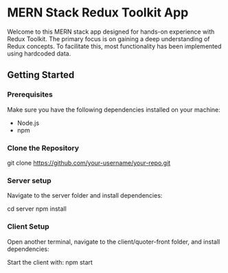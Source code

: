 # MERN Stack Redux Toolkit App

Welcome to this MERN stack app designed for hands-on experience with Redux Toolkit. The primary focus is on gaining a deep understanding of Redux concepts. To facilitate this, most functionality has been implemented using hardcoded data.

## Getting Started

### Prerequisites

Make sure you have the following dependencies installed on your machine:

- Node.js
- npm

### Clone the Repository

git clone https://github.com/your-username/your-repo.git

### Server setup

Navigate to the server folder and install dependencies:

cd server
npm install

### Client Setup

Open another terminal, navigate to the client/quoter-front folder, and install dependencies:

Start the client with:
npm start
